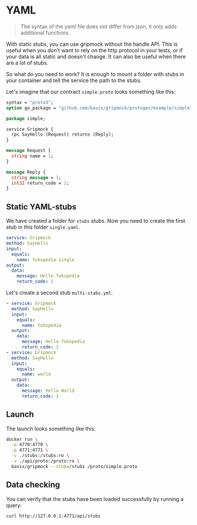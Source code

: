 # YAML

> The syntax of the yaml file does not differ from json, it only adds additional functions.

With static stubs, you can use gripmock without the handle API.
This is useful when you don't want to rely on the http protocol in your tests, or if your data is all static and doesn't change.
It can also be useful when there are a lot of stubs.

So what do you need to work? It is enough to mount a folder with stubs in your container and tell the service the path to the stubs.

Let's imagine that our contract `simple.proto` looks something like this:
```protobuf
syntax = "proto3";
option go_package = "github.com/bavix/gripmock/protogen/example/simple";

package simple;

service Gripmock {
  rpc SayHello (Request) returns (Reply);
}

message Request {
  string name = 1;
}

message Reply {
  string message = 1;
  int32 return_code = 2;
}
```

## Static YAML-stubs

We have created a folder for `stubs` stubs.
Now you need to create the first stub in this folder `single.yaml`.

```yaml
service: Gripmock
method: SayHello
input:
  equals:
    name: tokopedia-single
output:
  data:
    message: Hello Tokopedia
    return_code: 1
```

Let's create a second stub `multi-stabs.yml`.

```yaml
- service: Gripmock
  method: SayHello
  input:
    equals:
      name: tokopedia
  output:
    data:
      message: Hello Tokopedia
      return_code: 1
- service: Gripmock
  method: SayHello
  input:
    equals:
      name: world
  output:
    data:
      message: Hello World
      return_code: 1
```

## Launch

The launch looks something like this:
```bash
docker run \
  -p 4770:4770 \
  -p 4771:4771 \
  -v ./stubs:/stubs:ro \
  -v ./api/proto:/proto:ro \
  bavix/gripmock --stub=/stubs /proto/simple.proto
```

## Data checking

You can verify that the stubs have been loaded successfully by running a query:
```bash
curl http://127.0.0.1:4771/api/stubs
```
